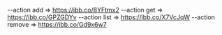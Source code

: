 --action add => https://ibb.co/8YFtmx2
--action get => https://ibb.co/GPZGDYv
--action list => https://ibb.co/X7VcJqW
--action remove => https://ibb.co/Gd9x6w7
